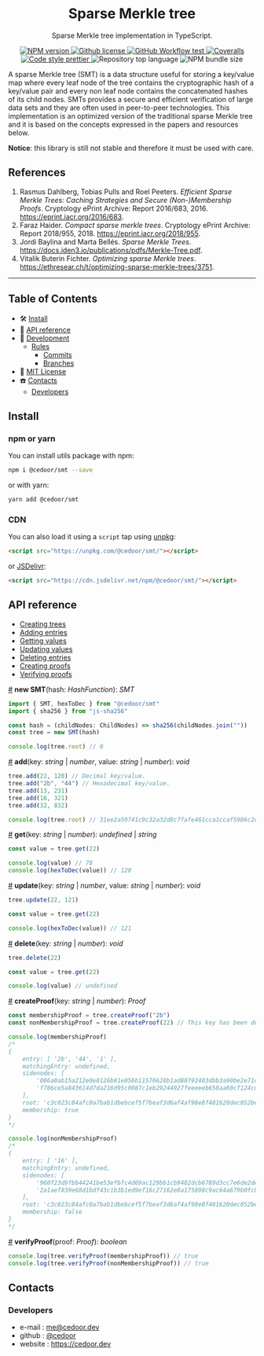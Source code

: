 <p align="center">
    <h1 align="center">
        Sparse Merkle tree
    </h1>
    <p align="center">Sparse Merkle tree implementation in TypeScript.</p>
</p>

<p align="center">
    <a href="https://www.npmjs.com/package/@cedoor/smt" target="_blank">
        <img alt="NPM version" src="https://img.shields.io/npm/v/@cedoor/smt?style=flat-square">
    </a>
    <a href="https://github.com/cedoor/sparse-merkle-tree/blob/main/LICENSE" target="_blank">
        <img alt="Github license" src="https://img.shields.io/github/license/cedoor/sparse-merkle-tree.svg?style=flat-square">
    </a>
    <a href="https://github.com/cedoor/sparse-merkle-tree/actions?query=workflow%3Atest" target="_blank">
        <img alt="GitHub Workflow test" src="https://img.shields.io/github/workflow/status/cedoor/sparse-merkle-tree/test?label=test&style=flat-square&logo=github">
    </a>
    <a href='https://coveralls.io/github/cedoor/sparse-merkle-tree?branch=main' target="_blank">
        <img alt="Coveralls" src="https://img.shields.io/coveralls/github/cedoor/sparse-merkle-tree/main?style=flat-square&logo=coveralls">
    </a>
    <a href="https://prettier.io/" target="_blank">
        <img alt="Code style prettier" src="https://img.shields.io/badge/code%20style-prettier-f8bc45?style=flat-square&logo=prettier">
    </a>
    <img alt="Repository top language" src="https://img.shields.io/github/languages/top/cedoor/network-flow-algorithms?style=flat-square&logo=typescript">
    <img alt="NPM bundle size" src="https://img.shields.io/bundlephobia/min/@cedoor/smt?style=flat-square">
</p>


A sparse Merkle tree (SMT) is a data structure useful for storing a key/value map where every leaf node of the tree contains the cryptographic hash of a key/value pair and every non leaf node contains the concatenated hashes of its child nodes. SMTs provides a secure and efficient verification of large data sets and they are often used in peer-to-peer technologies. This implementation is an optimized version of the traditional sparse Merkle tree and it is based on the concepts expressed in the papers and resources below.

**Notice**: this library is still not stable and therefore it must be used with care.

## References

1. Rasmus Dahlberg, Tobias Pulls and Roel Peeters. *Efficient Sparse Merkle Trees: Caching Strategies and Secure (Non-)Membership Proofs*. Cryptology ePrint Archive: Report 2016/683, 2016. https://eprint.iacr.org/2016/683.
2. Faraz Haider. *Compact sparse merkle trees*. Cryptology ePrint Archive: Report 2018/955, 2018. https://eprint.iacr.org/2018/955.
3. Jordi Baylina and Marta Bellés. *Sparse Merkle Trees*. https://docs.iden3.io/publications/pdfs/Merkle-Tree.pdf.
4. Vitalik Buterin Fichter. *Optimizing sparse Merkle trees*. https://ethresear.ch/t/optimizing-sparse-merkle-trees/3751.

---

## Table of Contents

-   🛠 [Install](#install)
-   📜 [API reference](#api-reference)
-   🔬 [Development](#development)
    -   [Rules](#scroll-rules)
        -   [Commits](https://github.com/cedoor/cedoor/tree/main/git#commits-rules)
        -   [Branches](https://github.com/cedoor/cedoor/tree/main/git#branch-rules)
-   🧾 [MIT License](https://github.com/cedoor/sparse-merkle-tree/blob/master/LICENSE)
-   ☎️ [Contacts](#contacts)
    -   [Developers](#developers)

## Install

### npm or yarn

You can install utils package with npm:

```bash
npm i @cedoor/smt --save
```

or with yarn:

```bash
yarn add @cedoor/smt
```

### CDN

You can also load it using a `script` tap using [unpkg](https://unpkg.com/):

```html
<script src="https://unpkg.com/@cedoor/smt/"></script>
```

or [JSDelivr](https://www.jsdelivr.com/):

```html
<script src="https://cdn.jsdelivr.net/npm/@cedoor/smt/"></script>
```

## API reference

* [Creating trees](#smt-new)
* [Adding entries](#smt-add)
* [Getting values](#smt-get)
* [Updating values](#smt-update)
* [Deleting entries](#smt-delete)
* [Creating proofs](#smt-create-proof)
* [Verifying proofs](#smt-verify-proof)

<a name="smt-new" href="#smt-new">#</a> **new SMT**(hash: *HashFunction*): *SMT*

```typescript
import { SMT, hexToDec } from "@cedoor/smt"
import { sha256 } from "js-sha256"

const hash = (childNodes: ChildNodes) => sha256(childNodes.join(""))
const tree = new SMT(hash)

console.log(tree.root) // 0
```

<a name="smt-add" href="#smt-add">#</a> **add**(key: *string* | *number*, value: *string* | *number*): *void*

```typescript
tree.add(22, 120) // Decimal key/value.
tree.add("2b", "44") // Hexadecimal key/value.
tree.add(13, 231)
tree.add(16, 321)
tree.add(32, 832)

console.log(tree.root) // 31ee2a59741c9c32a32d8c7fafe461cca1ccaf5986c2d592586e3e6482a48645  
```

<a name="smt-get" href="#smt-get">#</a> **get**(key: *string* | *number*): *undefined* | *string*

```typescript
const value = tree.get(22)

console.log(value) // 78
console.log(hexToDec(value)) // 120
```

<a name="smt-update" href="#smt-update">#</a> **update**(key: *string* | *number*, value: *string* | *number*): *void*

```typescript
tree.update(22, 121)

const value = tree.get(22)

console.log(hexToDec(value)) // 121
```

<a name="smt-delete" href="#smt-delete">#</a> **delete**(key: *string* | *number*): *void*

```typescript
tree.delete(22)

const value = tree.get(22)

console.log(value) // undefined
```

<a name="smt-create-proof" href="#smt-create-proof">#</a> **createProof**(key: *string* | *number*): *Proof*

```typescript
const membershipProof = tree.createProof("2b")
const nonMembershipProof = tree.createProof(22) // This key has been deleted.

console.log(membershipProof)
/*
{
    entry: [ '2b', '44', '1' ],
    matchingEntry: undefined,
    sidenodes: [
        '006a0ab15a212e0e0126b81e056b11576628b1ad80792403dbb3a90be2e71d64',
        'f786ce5a843614d7da216d95c0087c1eb29244927feeeeeb658aa60cf124cd5e'
    ],
    root: 'c3c023c84afc0a7bab1dbebcef5f7beaf3d6af4af98e8f481620dec052be7d0d',
    membership: true
}
*/

console.log(nonMembershipProof)
/*
{
    entry: [ '16' ],
    matchingEntry: undefined,
    sidenodes: [
        '960f23d9fbb44241be53efb7c4d69ac129bb1cb9482dcb6789d3cc7e6de2de2b',
        '2a1aef839e68d1bdf43c1b3b1ed9ef16c27162e8a175898c9ac64a679b0fc825'
    ],
    root: 'c3c023c84afc0a7bab1dbebcef5f7beaf3d6af4af98e8f481620dec052be7d0d',
    membership: false
}
*/
```

<a name="smt-verify-proof" href="#smt-verify-proof">#</a> **verifyProof**(proof: *Proof*): *boolean*


```typescript
console.log(tree.verifyProof(membershipProof)) // true
console.log(tree.verifyProof(nonMembershipProof)) // true
```

## Contacts

### Developers

-   e-mail : me@cedoor.dev
-   github : [@cedoor](https://github.com/cedoor)
-   website : https://cedoor.dev
